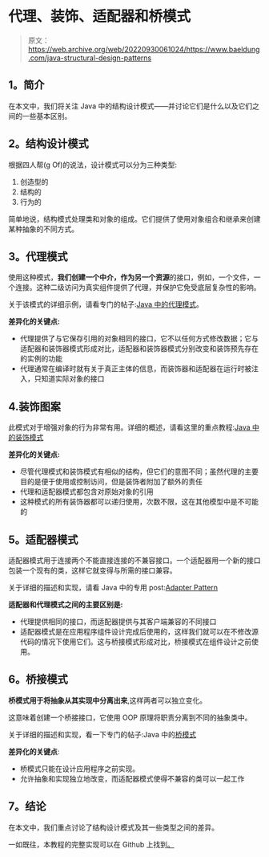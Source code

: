# 代理、装饰、适配器和桥模式

> 原文：<https://web.archive.org/web/20220930061024/https://www.baeldung.com/java-structural-design-patterns>

## 1。简介

在本文中，我们将关注 Java 中的结构设计模式——并讨论它们是什么以及它们之间的一些基本区别。

## 2。结构设计模式

根据四人帮(g Of)的说法，设计模式可以分为三种类型:

1.  创造型的
2.  结构的
3.  行为的

简单地说，结构模式处理类和对象的组成。它们提供了使用对象组合和继承来创建某种抽象的不同方式。

## 3。代理模式

使用这种模式，**我们创建一个中介，作为另一个资源**的接口，例如，一个文件，一个连接。这种二级访问为真实组件提供了代理，并保护它免受底层复杂性的影响。

关于该模式的详细示例，请看专门的帖子:[Java 中的代理模式](/web/20220628235439/https://www.baeldung.com/java-proxy-pattern)。

**差异化的关键点:**

*   代理提供了与它保存引用的对象相同的接口，它不以任何方式修改数据；它与适配器和装饰器模式形成对比，适配器和装饰器模式分别改变和装饰预先存在的实例的功能
*   代理通常在编译时就有关于真正主体的信息，而装饰器和适配器在运行时被注入，只知道实际对象的接口

## 4.装饰图案

此模式对于增强对象的行为非常有用。详细的概述，请看这里的重点教程:[Java 中的装饰模式](/web/20220628235439/https://www.baeldung.com/java-decorator-pattern)

**差异化的关键点:**

*   尽管代理模式和装饰模式有相似的结构，但它们的意图不同；虽然代理的主要目的是便于使用或控制访问，但是装饰者附加了额外的责任
*   代理和适配器模式都包含对原始对象的引用
*   这种模式的所有装饰器都可以递归使用，次数不限，这在其他模型中是不可能的

## 5。适配器模式

适配器模式用于连接两个不能直接连接的不兼容接口。一个适配器用一个新的接口包装一个现有的类，这样它就变得与所需的接口兼容。

关于详细的描述和实现，请看 Java 中的专用 post:[Adapter Pattern](/web/20220628235439/https://www.baeldung.com/java-adapter-pattern)

**适配器和代理模式之间的主要区别是:**

*   代理提供相同的接口，而适配器提供与其客户端兼容的不同接口
*   适配器模式是在应用程序组件设计完成后使用的，这样我们就可以在不修改源代码的情况下使用它们。这与桥接模式形成对比，桥接模式在组件设计之前使用。

## 6。桥接模式

**桥模式用于将抽象从其实现中分离出来**,这样两者可以独立变化。

这意味着创建一个桥接接口，它使用 OOP 原理将职责分离到不同的抽象类中。

关于详细的描述和实现，看一下专门的帖子:Java 中的[桥模式](/web/20220628235439/https://www.baeldung.com/java-bridge-pattern)

**差异化的关键点**:

*   桥模式只能在设计应用程序之前实现。
*   允许抽象和实现独立地改变，而适配器模式使得不兼容的类可以一起工作

## 7。结论

在本文中，我们重点讨论了结构设计模式及其一些类型之间的差异。

一如既往，本教程的完整实现可以在 Github 上找到[。](https://web.archive.org/web/20220628235439/https://github.com/eugenp/tutorials/tree/master/patterns/design-patterns-structural)